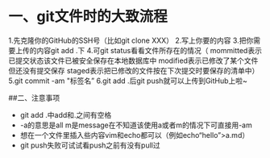 # 一、git文件时的大致流程
1.先克隆你的GitHub的SSH号（比如git clone XXX）
2.写上你要的内容
3.把你需要上传的内容git add .下
4.可git status看看文件所存在的情况（
mommitted表示已提交状态该文件已被安全保存在本地数据库中
modified表示已修改了某个文件但还没有提交保存
staged表示把已修改的文件按在下次提交时要保存的清单中）
5.git commit -am "标签名”
6.git add .后git push就可以上传到GitHub上啦~

##二、注意事项
- git add .中add和.之间有空格
- -a的意思是all m是message在不知道该使用a或者m的情况下可直接用-am
- 想在一个文件里插入些内容vim和echo都可以（例如echo“hello”>a.md）
- git push失败可试试看push之前有没有pull过
